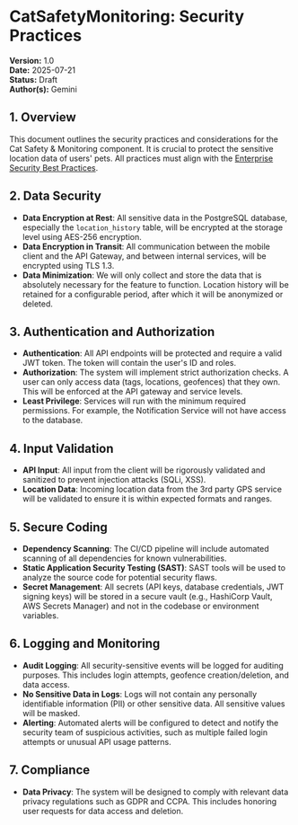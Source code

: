 # CatSafetyMonitoring: Security Practices

**Version:** 1.0  
**Date:** 2025-07-21  
**Status:** Draft  
**Author(s):** Gemini

## 1. Overview

This document outlines the security practices and considerations for the Cat Safety & Monitoring component. It is crucial to protect the sensitive location data of users' pets. All practices must align with the [Enterprise Security Best Practices](../../../docs/enterprise_security_best_practices.md).

## 2. Data Security

- **Data Encryption at Rest**: All sensitive data in the PostgreSQL database, especially the `location_history` table, will be encrypted at the storage level using AES-256 encryption.
- **Data Encryption in Transit**: All communication between the mobile client and the API Gateway, and between internal services, will be encrypted using TLS 1.3.
- **Data Minimization**: We will only collect and store the data that is absolutely necessary for the feature to function. Location history will be retained for a configurable period, after which it will be anonymized or deleted.

## 3. Authentication and Authorization

- **Authentication**: All API endpoints will be protected and require a valid JWT token. The token will contain the user's ID and roles.
- **Authorization**: The system will implement strict authorization checks. A user can only access data (tags, locations, geofences) that they own. This will be enforced at the API gateway and service levels.
- **Least Privilege**: Services will run with the minimum required permissions. For example, the Notification Service will not have access to the database.

## 4. Input Validation

- **API Input**: All input from the client will be rigorously validated and sanitized to prevent injection attacks (SQLi, XSS).
- **Location Data**: Incoming location data from the 3rd party GPS service will be validated to ensure it is within expected formats and ranges.

## 5. Secure Coding

- **Dependency Scanning**: The CI/CD pipeline will include automated scanning of all dependencies for known vulnerabilities.
- **Static Application Security Testing (SAST)**: SAST tools will be used to analyze the source code for potential security flaws.
- **Secret Management**: All secrets (API keys, database credentials, JWT signing keys) will be stored in a secure vault (e.g., HashiCorp Vault, AWS Secrets Manager) and not in the codebase or environment variables.

## 6. Logging and Monitoring

- **Audit Logging**: All security-sensitive events will be logged for auditing purposes. This includes login attempts, geofence creation/deletion, and data access.
- **No Sensitive Data in Logs**: Logs will not contain any personally identifiable information (PII) or other sensitive data. All sensitive values will be masked.
- **Alerting**: Automated alerts will be configured to detect and notify the security team of suspicious activities, such as multiple failed login attempts or unusual API usage patterns.

## 7. Compliance

- **Data Privacy**: The system will be designed to comply with relevant data privacy regulations such as GDPR and CCPA. This includes honoring user requests for data access and deletion.
